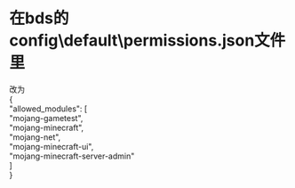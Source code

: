 #   在bds的config\default\permissions.json文件里  

改为  
{  
  "allowed_modules": [  
    "mojang-gametest",  
    "mojang-minecraft",  
    "mojang-net",  
    "mojang-minecraft-ui",  
    "mojang-minecraft-server-admin"  
  ]  
}  
  
  
  

